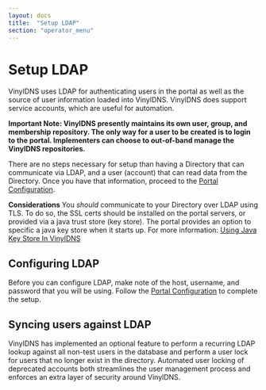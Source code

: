 ```yaml
---
layout: docs
title:  "Setup LDAP"
section: "operator_menu"
---
```


# Setup LDAP
VinylDNS uses LDAP for authenticating users in the portal as well as the source of user information loaded into
VinylDNS.  VinylDNS does support service accounts, which are useful for automation.

**Important Note: VinylDNS presently maintains its own user, group, and membership repository.  The only way for a
user to be created is to login to the portal.  Implementers can choose to out-of-band manage the VinylDNS repositories.**

There are no steps necessary for setup than having a Directory that can communicate via LDAP, and a user (account) that
can read data from the Directory.  Once you have that information, proceed to the [Portal Configuration](config-portal.html).

**Considerations**
You _should_ communicate to your Directory over LDAP using TLS.  To do so, the SSL certs should be installed
on the portal servers, or provided via a java trust store (key store).  The portal provides an option to specific
a java key store when it starts up. For more information: [Using Java Key Store In VinylDNS](https://github.com/vinyldns/vinyldns/tree/master/modules/portal#building-locally)

## Configuring LDAP
Before you can configure LDAP, make note of the host, username, and password that you will be using.
Follow the [Portal Configuration](config-portal.html) to complete the setup.

## Syncing users against LDAP
VinylDNS has implemented an optional feature to perform a recurring LDAP lookup against all non-test users in the database and perform
a user lock for users that no longer exist in the directory.  Automated user locking of deprecated accounts both streamlines
the user management process and enforces an extra layer of security around VinylDNS.
